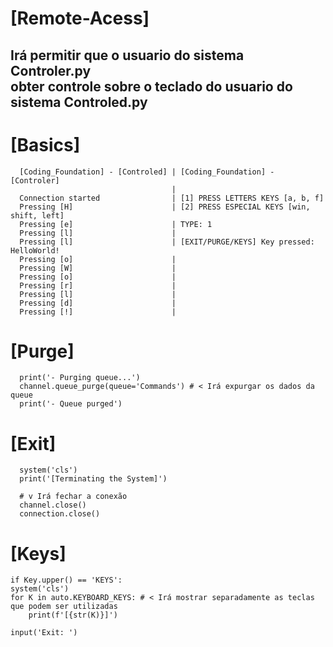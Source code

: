 # [Remote-Acess]
## Irá permitir que o usuario do sistema Controler.py<br>obter controle sobre o teclado do usuario do sistema Controled.py

# [Basics]
```
  [Coding_Foundation] - [Controled] | [Coding_Foundation] - [Controler]
                                    | 
  Connection started                | [1] PRESS LETTERS KEYS [a, b, f]
  Pressing [H]                      | [2] PRESS ESPECIAL KEYS [win, shift, left]
  Pressing [e]                      | TYPE: 1
  Pressing [l]                      |
  Pressing [l]                      | [EXIT/PURGE/KEYS] Key pressed: HelloWorld!
  Pressing [o]                      |
  Pressing [W]                      |
  Pressing [o]                      |
  Pressing [r]                      |
  Pressing [l]                      |
  Pressing [d]                      |
  Pressing [!]                      |
```
# [Purge]
```
  print('- Purging queue...')
  channel.queue_purge(queue='Commands') # < Irá expurgar os dados da queue
  print('- Queue purged')
```
# [Exit]
```
  system('cls')
  print('[Terminating the System]')

  # v Irá fechar a conexão
  channel.close()
  connection.close()
```

# [Keys]
```
if Key.upper() == 'KEYS':
system('cls')
for K in auto.KEYBOARD_KEYS: # < Irá mostrar separadamente as teclas que podem ser utilizadas
    print(f'[{str(K)}]')
        
input('Exit: ') 
```
